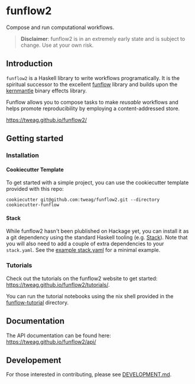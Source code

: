 # funflow2

Compose and run computational workflows.

> **Disclaimer**: funflow2 is in an extremely early state and is subject to change. Use at your own risk.

## Introduction

`funflow2` is a Haskell library to write workflows programatically. It is the spiritual
successor to the excellent [funflow](https://github.com/tweag/funflow) library and builds upon
the [kernmantle](https://github.com/tweag/kernmantle/) binary effects library.

Funflow allows you to compose tasks to make *reusable* workflows and helps promote reproducibility
by employing a content-addressed store.

https://tweag.github.io/funflow2/

## Getting started

### Installation

#### Cookiecutter Template

To get started with a simple project, you can use the cookiecutter template provided with this repo:

```console
cookiecutter git@github.com:tweag/funflow2.git --directory cookiecutter-funflow
```

#### Stack

While funflow2 hasn't been plublished on Hackage yet, you can install it as a git dependency using the standard Haskell tooling (e.g. [Stack](https://docs.haskellstack.org/en/stable/yaml_configuration/#packages)). Note that you will
also need to add a couple of extra dependencies to your `stack.yaml`. See the [example stack.yaml](./docs/example-user-stack.yaml) for a minimal example.

### Tutorials

Check out the tutorials on the funflow2 website to get started: https://tweag.github.io/funflow2/tutorials/.

You can run the tutorial notebooks using the nix shell provided in the [funflow-tutorial](./funflow-tutorial) directory.

## Documentation

The API documentation can be found here: https://tweag.github.io/funflow2/api/

## Developement

For those interested in contributing, please see [DEVELOPMENT.md](./docs/DEVELOPMENT.md).
